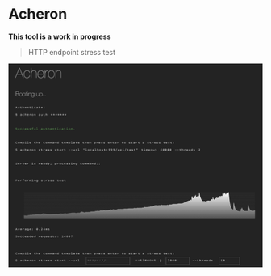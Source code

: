 # Acheron

**This tool is a work in progress**

> HTTP endpoint stress test

![Acheron][image]

  [image]: https://raw.githubusercontent.com/wufe/acheron/master/img/screenshot.png (Acheron)

